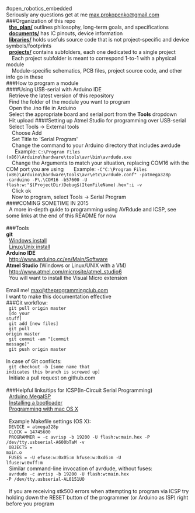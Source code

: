 #open_robotics_embedded<br>
Seriously any questions get at me max.prokopenko@gmail.com<br>
###Organization of this repo<br>
&nbsp;&nbsp;<a href="../../tree/master/the_plan/">**the_plan/**</a> outlines philosophy, long-term goals, and specifications<br>
&nbsp;&nbsp;<a href="../../tree/master/documents/">**documents/**</a> has IC pinouts, device information<br>
&nbsp;&nbsp;<a href="../../tree/master/libraries/">**libraries/**</a> holds usefuls source code that is not project-specific and device symbols/footprints<br>
&nbsp;&nbsp;<a href="../../tree/master/projects/">**projects/**</a> contains subfolders, each one dedicated to a single project<br>
&nbsp;&nbsp;&nbsp;&nbsp;Each project subfolder is meant to correspond 1-to-1 with a physical module<br>
&nbsp;&nbsp;&nbsp;&nbsp;Module-specific schematics, PCB files, project source code, and other info go in these<br>
###How to program a module<br>
####Using USB-serial with Arduino IDE<br>
&nbsp;&nbsp;Retrieve the latest version of this repository<br>
&nbsp;&nbsp;Find the folder of the module you want to program<br>
&nbsp;&nbsp;Open the .ino file in Arduino<br>
&nbsp;&nbsp;Select the appropriate board and serial port from the **Tools** dropdown<br>
&nbsp;&nbsp;Hit upload
####Setting up Atmel Studio for programming over USB-serial<br>
&nbsp;&nbsp;Select Tools -> External tools<br>
&nbsp;&nbsp;&nbsp;&nbsp;Choose Add<br>
&nbsp;&nbsp;&nbsp;&nbsp;Set Title to 'Serial Program'<br>
&nbsp;&nbsp;&nbsp;&nbsp;Change the command to your Arduino directory that includes avrdude<br>
&nbsp;&nbsp;&nbsp;&nbsp;&nbsp;&nbsp;Example: <code>C:\Program Files (x86)\Arduino\hardware\tools\avr\bin\avrdude.exe</code><br>
&nbsp;&nbsp;&nbsp;&nbsp;Change the Arguments to match your situation, replacing COM16 with the COM port you are using
&nbsp;&nbsp;&nbsp;&nbsp;&nbsp;&nbsp;Example: <code>-C"C:\Program Files (x86)\Arduino\hardware\tools\avr\etc\avrdude.conf" -patmega328p -carduino -P\\.\COM16 -b57600 -U flash:w:"$(ProjectDir)Debug\$(ItemFileName).hex":i -v</code><br>
&nbsp;&nbsp;&nbsp;&nbsp;Click ok<br>
&nbsp;&nbsp;&nbsp;&nbsp;Now to program, select Tools -> Serial Program<br>
####COMING SOMETIME IN 2015<br>
&nbsp;&nbsp;A more in-depth guide to programming using AVRdude and ICSP, see some links at the end of this README for now<br>
<br>
###Tools<br>
**git**<br>
&nbsp;&nbsp;<a href="https://windows.github.com/">Windows install</a><br>
&nbsp;&nbsp;<a href="http://git-scm.com/download/linux">Linux/Unix install</a><br>
**Arduino IDE**<br>
&nbsp;&nbsp;http://www.arduino.cc/en/Main/Software<br>
**Atmel Studio** (Windows or Linux/UNIX with a VM)<br>
&nbsp;&nbsp;http://www.atmel.com/microsite/atmel_studio6<br>
&nbsp;&nbsp;You will want to install the Visual Micro extension<br>
<br>
Email me! max@theprogrammingclub.com<br>
I want to make this documentation effective<br>
###Git workflow: <br>
<code>  git pull origin master</code><br>
<code>  [do your stuff]</code><br>
<code>  git add [new files]</code><br>
<code>  git pull origin master</code><br>
<code>  git commit -am "[commit message]"</code><br>
<code>  git push origin master</code><br>
<br>
In case of Git conflicts: <br>
<code>  git checkout -b [some name that indicates this branch is screwed up]</code><br>
&nbsp;&nbsp;Initiate a pull request on github.com<br>
<br>
###Helpful links/tips for ICSP(In-Circuit Serial Programming)<br>
&nbsp;&nbsp;<a href="http://playground.arduino.cc/Code/MegaISP">Arduino MegaISP</a><br>
&nbsp;&nbsp;<a href="https://learn.sparkfun.com/tutorials/installing-an-arduino-bootloader">Installing a bootloader</a><br>
&nbsp;&nbsp;<a href="https://www.obdev.at/products/crosspack/index.html">Programming with mac OS X</a><br>
<br>
&nbsp;&nbsp;Example Makefile settings (OS X):<br>
<code>    DEVICE     = atmega328p</code><br>
<code>    CLOCK      = 14745600</code><br>
<code>    PROGRAMMER = -c avrisp -b 19200 -U flash:w:main.hex -P /dev/tty.usbserial-A600bTaM -v</code><br> 
<code>    OBJECTS    = main.o</code><br>
<code>    FUSES      = -U efuse:w:0x05:m hfuse:w:0xd6:m -U lfuse:w:0xff:m</code><br>
&nbsp;&nbsp;Similar command-line invocation of avrdude, without fuses:<br>
<code>    avrdude -c avrisp -b 19200 -U flash:w:main.hex -P /dev/tty.usbserial-AL0151UO</code><br>
<br>
&nbsp;&nbsp;If you are receiving stk500 errors when attempting to program via ICSP try holding down the RESET button of the programmer (or Arduino as ISP) right before you program<br>
<br>

 
